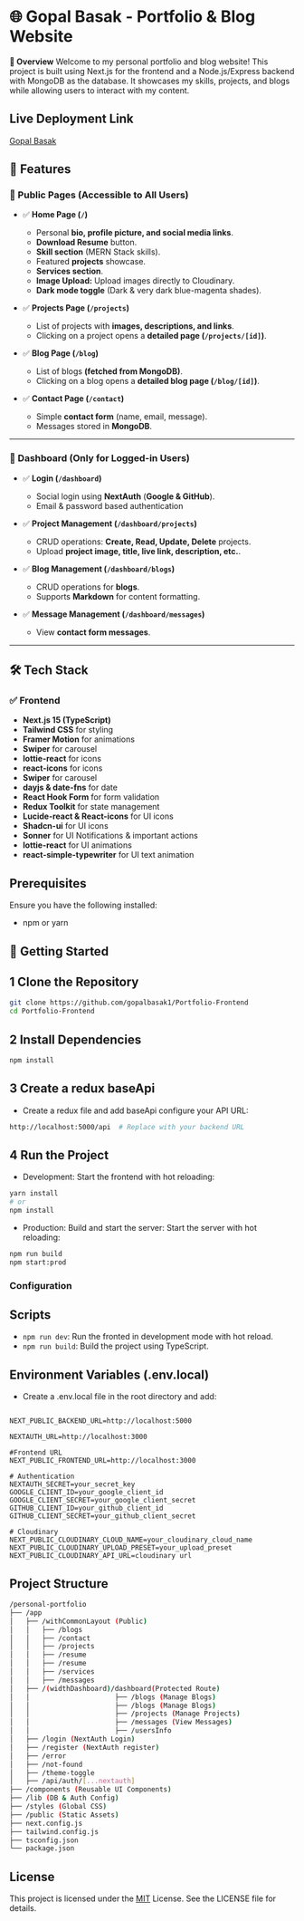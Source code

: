 # 🌐 Gopal Basak - Portfolio & Blog Website

**🚀 Overview**
Welcome to my personal portfolio and blog website! This project is built using Next.js for the frontend and a Node.js/Express backend with MongoDB as the database. It showcases my skills, projects, and blogs while allowing users to interact with my content.

## Live Deployment Link

[Gopal Basak](https://gopal-portfolio.vercel.app/)

## 🚀 Features

### 🔹 Public Pages (Accessible to All Users)

- ✅ **Home Page (`/`)**

  - Personal **bio, profile picture, and social media links**.
  - **Download Resume** button.
  - **Skill section** (MERN Stack skills).
  - Featured **projects** showcase.
  - **Services section**.
  - **Image Upload:** Upload images directly to Cloudinary.
  - **Dark mode toggle** (Dark & very dark blue-magenta shades).

- ✅ **Projects Page (`/projects`)**

  - List of projects with **images, descriptions, and links**.
  - Clicking on a project opens a **detailed page (`/projects/[id]`)**.

- ✅ **Blog Page (`/blog`)**

  - List of blogs **(fetched from MongoDB)**.
  - Clicking on a blog opens a **detailed blog page (`/blog/[id]`)**.

- ✅ **Contact Page (`/contact`)**
  - Simple **contact form** (name, email, message).
  - Messages stored in **MongoDB**.

---

### 🔹 Dashboard (Only for Logged-in Users)

- ✅ **Login (`/dashboard`)**

  - Social login using **NextAuth** (**Google & GitHub**).
  - Email & password based authentication

- ✅ **Project Management (`/dashboard/projects`)**

  - CRUD operations: **Create, Read, Update, Delete** projects.
  - Upload **project image, title, live link, description, etc.**.

- ✅ **Blog Management (`/dashboard/blogs`)**

  - CRUD operations for **blogs**.
  - Supports **Markdown** for content formatting.

- ✅ **Message Management (`/dashboard/messages`)**
  - View **contact form messages**.

---

## 🛠️ **Tech Stack**

### ✅ **Frontend**

- **Next.js 15 (TypeScript)**
- **Tailwind CSS** for styling
- **Framer Motion** for animations
- **Swiper** for carousel
- **lottie-react** for icons
- **react-icons** for icons
- **Swiper** for carousel
- **dayjs & date-fns** for date
- **React Hook Form** for form validation
- **Redux Toolkit** for state management
- **Lucide-react & React-icons** for UI icons
- **Shadcn-ui** for UI icons
- **Sonner** for UI Notifications & important actions
- **lottie-react** for UI animations
- **react-simple-typewriter** for UI text animation

## Prerequisites

Ensure you have the following installed:

- npm or yarn

## 🚀 Getting Started

## 1 Clone the Repository

```bash
git clone https://github.com/gopalbasak1/Portfolio-Frontend
cd Portfolio-Frontend
```

## 2 Install Dependencies

```bash
npm install
```

## 3 Create a redux baseApi

- Create a redux file and add baseApi configure your API URL:

```bash
http://localhost:5000/api  # Replace with your backend URL
```

## 4 Run the Project

- Development: Start the frontend with hot reloading:

```bash
yarn install
# or
npm install
```

- Production: Build and start the server: Start the server with hot reloading:

```bash
npm run build
npm start:prod
```

### Configuration

## Scripts

- `npm run dev`: Run the fronted in development mode with hot reload.
- `npm run build`: Build the project using TypeScript.

## Environment Variables (.env.local)

- Create a .env.local file in the root directory and add:

```

NEXT_PUBLIC_BACKEND_URL=http://localhost:5000

NEXTAUTH_URL=http://localhost:3000

#Frontend URL
NEXT_PUBLIC_FRONTEND_URL=http://localhost:3000

# Authentication
NEXTAUTH_SECRET=your_secret_key
GOOGLE_CLIENT_ID=your_google_client_id
GOOGLE_CLIENT_SECRET=your_google_client_secret
GITHUB_CLIENT_ID=your_github_client_id
GITHUB_CLIENT_SECRET=your_github_client_secret

# Cloudinary
NEXT_PUBLIC_CLOUDINARY_CLOUD_NAME=your_cloudinary_cloud_name
NEXT_PUBLIC_CLOUDINARY_UPLOAD_PRESET=your_upload_preset
NEXT_PUBLIC_CLOUDINARY_API_URL=cloudinary url
```

## Project Structure

```bash
/personal-portfolio
├── /app
│   ├── /withCommonLayout (Public)
│   │   ├── /blogs
│   │   ├── /contact
│   │   ├── /projects
│   │   ├── /resume
│   │   ├── /resume
│   │   ├── /services
│   │   ├── /messages
│   ├── /(widthDashboard)/dashboard(Protected Route)
│   │                     ├── /blogs (Manage Blogs)
│   │                     ├── /blogs (Manage Blogs)
│   │                     ├── /projects (Manage Projects)
│   │                     ├── /messages (View Messages)
│   │                     ├── /usersInfo
│   ├── /login (NextAuth Login)
│   ├── /register (NextAuth register)
│   ├── /error
│   ├── /not-found
│   ├── /theme-toggle
│   ├── /api/auth/[...nextauth]
├── /components (Reusable UI Components)
├── /lib (DB & Auth Config)
├── /styles (Global CSS)
├── /public (Static Assets)
├── next.config.js
├── tailwind.config.js
├── tsconfig.json
└── package.json


```

## License

This project is licensed under the [MIT](https://choosealicense.com/licenses/mit/) License. See the LICENSE file for details.
